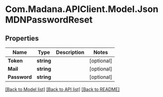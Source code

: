 
# Com.Madana.APIClient.Model.JsonMDNPasswordReset

## Properties

Name | Type | Description | Notes
------------ | ------------- | ------------- | -------------
**Token** | **string** |  | [optional] 
**Mail** | **string** |  | [optional] 
**Password** | **string** |  | [optional] 

[[Back to Model list]](../README.md#documentation-for-models)
[[Back to API list]](../README.md#documentation-for-api-endpoints)
[[Back to README]](../README.md)

